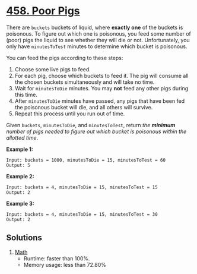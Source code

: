 # [458. Poor Pigs](https://leetcode.com/problems/poor-pigs/)

There are `buckets` buckets of liquid, where **exactly one** of the buckets is poisonous. To figure out which one is poisonous, you feed some number of (poor) pigs the liquid to see whether they will die or not. Unfortunately, you only have `minutesToTest` minutes to determine which bucket is poisonous.

You can feed the pigs according to these steps:

1. Choose some live pigs to feed.
2. For each pig, choose which buckets to feed it. The pig will consume all the chosen buckets simultaneously and will take no time.
3. Wait for `minutesToDie` minutes. You may **not** feed any other pigs during this time.
4. After `minutesToDie` minutes have passed, any pigs that have been fed the poisonous bucket will die, and all others will survive.
5. Repeat this process until you run out of time.

Given `buckets`, `minutesToDie`, and `minutesToTest`, return _the **minimum** number of pigs needed to figure out which bucket is poisonous within the allotted time_.

**Example 1:**

```
Input: buckets = 1000, minutesToDie = 15, minutesToTest = 60
Output: 5
```

**Example 2:**

```
Input: buckets = 4, minutesToDie = 15, minutesToTest = 15
Output: 2
```

**Example 3:**

```
Input: buckets = 4, minutesToDie = 15, minutesToTest = 30
Output: 2
```

## Solutions
1. [Math](./PoorPigs.java)
    - Runtime: faster than 100%.
    - Memory usage: less than 72.80%
